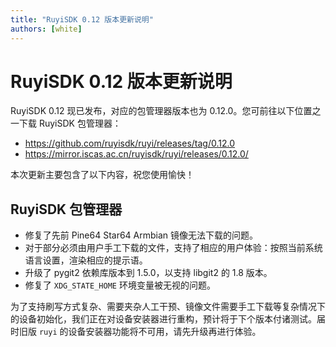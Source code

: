 ```yaml
---
title: "RuyiSDK 0.12 版本更新说明"
authors: [white]
---
```


# RuyiSDK 0.12 版本更新说明

RuyiSDK 0.12 现已发布，对应的包管理器版本也为 0.12.0。您可前往以下位置之一下载 RuyiSDK 包管理器：

- https://github.com/ruyisdk/ruyi/releases/tag/0.12.0
- https://mirror.iscas.ac.cn/ruyisdk/ruyi/releases/0.12.0/

本次更新主要包含了以下内容，祝您使用愉快！

## RuyiSDK 包管理器

- 修复了先前 Pine64 Star64 Armbian 镜像无法下载的问题。
- 对于部分必须由用户手工下载的文件，支持了相应的用户体验：按照当前系统语言设置，渲染相应的提示语。
- 升级了 pygit2 依赖库版本到 1.5.0，以支持 libgit2 的 1.8 版本。
- 修复了 `XDG_STATE_HOME` 环境变量被无视的问题。

为了支持刷写方式复杂、需要夹杂人工干预、镜像文件需要手工下载等复杂情况下的设备初始化，我们正在对设备安装器进行重构，预计将于下个版本付诸测试。届时旧版
`ruyi` 的设备安装器功能将不可用，请先升级再进行体验。
